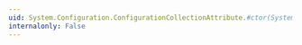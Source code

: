```yaml
---
uid: System.Configuration.ConfigurationCollectionAttribute.#ctor(System.Type)
internalonly: False
---
```

